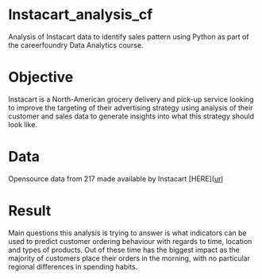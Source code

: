 # Instacart_analysis_cf
Analysis of Instacart data to identify sales pattern using Python as part of the careerfoundry Data Analytics course. 

# Objective
Instacart is a North-American grocery delivery and pick-up service looking to improve the targeting of their advertising strategy using analysis of their customer and sales data to generate insights into what this strategy should look like.

# Data
Opensource data from 217 made available by Instacart [HERE]([url](https://s3.amazonaws.com/coach-courses-us/public/courses/data-immersion/A4/A4_Data_Assets/customers.zip)

# Result
Main questions this analysis is trying to answer is what indicators can be used to predict customer ordering behaviour with regards to time, location and types of products. Out of these time has the biggest impact as the majority of customers place their orders in the morning, with no particular regional differences in spending habits.
